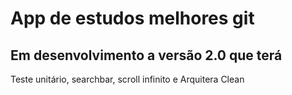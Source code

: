 # App de estudos melhores git

## Em desenvolvimento a versão 2.0 que terá
Teste unitário, searchbar, scroll infinito e Arquitera Clean
